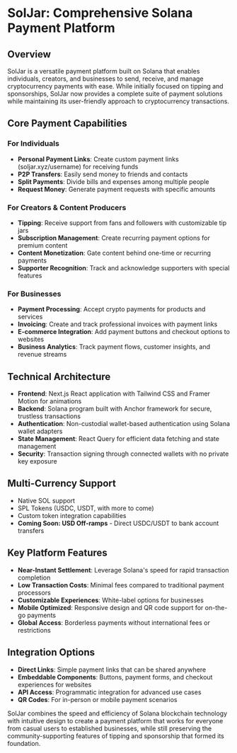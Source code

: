 # SolJar: Comprehensive Solana Payment Platform

## Overview
SolJar is a versatile payment platform built on Solana that enables individuals, creators, and businesses to send, receive, and manage cryptocurrency payments with ease. While initially focused on tipping and sponsorships, SolJar now provides a complete suite of payment solutions while maintaining its user-friendly approach to cryptocurrency transactions.

## Core Payment Capabilities

### For Individuals
- **Personal Payment Links**: Create custom payment links (soljar.xyz/username) for receiving funds
- **P2P Transfers**: Easily send money to friends and contacts
- **Split Payments**: Divide bills and expenses among multiple people
- **Request Money**: Generate payment requests with specific amounts

### For Creators & Content Producers
- **Tipping**: Receive support from fans and followers with customizable tip jars
- **Subscription Management**: Create recurring payment options for premium content
- **Content Monetization**: Gate content behind one-time or recurring payments
- **Supporter Recognition**: Track and acknowledge supporters with special features

### For Businesses
- **Payment Processing**: Accept crypto payments for products and services
- **Invoicing**: Create and track professional invoices with payment links
- **E-commerce Integration**: Add payment buttons and checkout options to websites
- **Business Analytics**: Track payment flows, customer insights, and revenue streams

## Technical Architecture
- **Frontend**: Next.js React application with Tailwind CSS and Framer Motion for animations
- **Backend**: Solana program built with Anchor framework for secure, trustless transactions
- **Authentication**: Non-custodial wallet-based authentication using Solana wallet adapters
- **State Management**: React Query for efficient data fetching and state management
- **Security**: Transaction signing through connected wallets with no private key exposure

## Multi-Currency Support
- Native SOL support
- SPL Tokens (USDC, USDT, with more to come)
- Custom token integration capabilities
- **Coming Soon: USD Off-ramps** - Direct USDC/USDT to bank account transfers

## Key Platform Features
- **Near-Instant Settlement**: Leverage Solana's speed for rapid transaction completion
- **Low Transaction Costs**: Minimal fees compared to traditional payment processors
- **Customizable Experiences**: White-label options for businesses
- **Mobile Optimized**: Responsive design and QR code support for on-the-go payments
- **Global Access**: Borderless payments without international fees or restrictions

## Integration Options
- **Direct Links**: Simple payment links that can be shared anywhere
- **Embeddable Components**: Buttons, payment forms, and checkout experiences for websites
- **API Access**: Programmatic integration for advanced use cases
- **QR Codes**: For in-person or mobile payment scenarios

SolJar combines the speed and efficiency of Solana blockchain technology with intuitive design to create a payment platform that works for everyone from casual users to established businesses, while still preserving the community-supporting features of tipping and sponsorship that formed its foundation.
